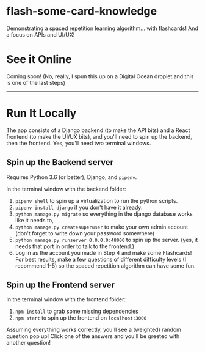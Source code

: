# flash-some-card-knowledge

Demonstrating a spaced repetition learning algorithm... with flashcards! And a focus on APIs and UI/UX!

# See it Online

Coming soon! (No, really, I spun this up on a Digital Ocean droplet and this is one of the last steps)

-----
# Run It Locally

The app consists of a Django backend (to make the API bits) and a React frontend (to make the UI/UX bits), and you'll need to spin up the backend, then the frontend. Yes, you'll need two terminal windows.

## Spin up the Backend server

Requires Python 3.6 (or better), Django, and `pipenv`.

In the terminal window with the backend folder: 

1. `pipenv shell` to spin up a virtualization to run the python scripts. 
2. `pipenv install django` if you don't have it already.
3. `python manage.py migrate` so everything in the django database works like it needs to,
4. `python manage.py createsuperuser` to make your own admin account (don't forget to write down your password somewhere)
5. `python manage.py runserver 0.0.0.0:48000` to spin up the server. (yes, it needs that port in order to talk to the frontend.)
6. Log in as the account you made in Step 4 and make some Flashcards! For best results, make a few questions of different difficulty levels (I recommend 1-5) so the spaced repetition algorithm can have some fun. 

## Spin up the Frontend server 

In the terminal window with the frontend folder: 

1. `npm install` to grab some missing dependencies
2. `npm start` to spin up the frontend on `localhost:3000`

Assuming everything works correctly, you'll see a (weighted) random question pop up! Click one of the answers and you'll be greeted with another question!
